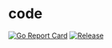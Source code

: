 # code

[![Go Report Card](https://goreportcard.com/badge/github.com/nongod/common/code?style=flat-square)](https://goreportcard.com/report/github.com/nongod/common/code)
[![Release](https://img.shields.io/github/release/golang-standards/project-layout.svg?style=flat-square)](https://github.com/nongod/common/code/releases/latest)
